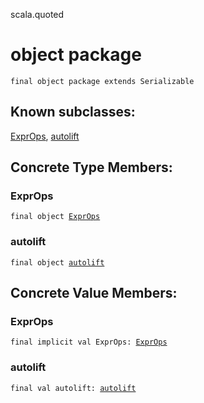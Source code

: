scala.quoted
# object package

<pre><code class="language-scala" >final object package extends Serializable</pre></code>
## Known subclasses:
<a href="./package$/ExprOps$.md">ExprOps</a>, <a href="./package$/autolift$.md">autolift</a>
## Concrete Type Members:
### ExprOps
<pre><code class="language-scala" >final object <a href="./package$/ExprOps$.md">ExprOps</a></pre></code>
### autolift
<pre><code class="language-scala" >final object <a href="./package$/autolift$.md">autolift</a></pre></code>
## Concrete Value Members:
### ExprOps
<pre><code class="language-scala" >final implicit val ExprOps: <a href="./package/ExprOps$.md">ExprOps</a></pre></code>

### autolift
<pre><code class="language-scala" >final val autolift: <a href="./package/autolift$.md">autolift</a></pre></code>

